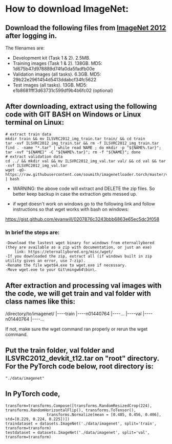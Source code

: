 # How to download ImageNet:

## Download the following files from [ImageNet 2012](https://image-net.org/challenges/LSVRC/2012/2012-downloads.php) after logging in.

The filenames are:  
- Development kit (Task 1 & 2). 2.5MB.
- Training images (Task 1 & 2). 138GB. MD5: 1d675b47d978889d74fa0da5fadfb00e
- Validation images (all tasks). 6.3GB. MD5: 29b22e2961454d5413ddabcf34fc5622
- Test images (all tasks). 13GB. MD5: e1b8681fff3d63731c599df9b4b6fc02 (optional)


## After downloading, extract using the following code with GIT BASH on Windows or Linux terminal on Linux:	
```
# extract train data
mkdir train && mv ILSVRC2012_img_train.tar train/ && cd train
tar -xvf ILSVRC2012_img_train.tar && rm -f ILSVRC2012_img_train.tar
find . -name "*.tar" | while read NAME ; do mkdir -p "${NAME%.tar}"; tar -xvf "${NAME}" -C "${NAME%.tar}"; rm -f "${NAME}"; done
# extract validation data
cd ../ && mkdir val && mv ILSVRC2012_img_val.tar val/ && cd val && tar -xvf ILSVRC2012_img_val.tar
wget -qO- https://raw.githubusercontent.com/soumith/imagenetloader.torch/master/valprep.sh | bash
```
- WARNING: the above code will extract and DELETE the zip files. So better keep backup in case the extraction gets messed up.

- if wget doesn't work on windows go to the following link and follow instructions so that wget works with bash on windows:
		
https://gist.github.com/evanwill/0207876c3243bbb6863e65ec5dc3f058

### In brief the steps are:
	-Download the lastest wget binary for windows from eternallybored (they are available as a zip with documentation, or just an exe)
		link: https://eternallybored.org/misc/wget/
	-If you downloaded the zip, extract all (if windows built in zip utility gives an error, use 7-zip).
	-Rename the file wget64.exe to wget.exe if necessary.
	-Move wget.exe to your Git\mingw64\bin\.


## After extraction and processing val images with the code, we will get train and val folder with class names like this:

/directory/to/imagenet/
                \|----train
                      \|----n01440764
                      \|----...
                \|----val
                      \|----n01440764
                      \|----... 

If not, make sure the wget command ran properly or rerun the wget command.


## Put the train folder, val folder and ILSVRC2012_devkit_t12.tar on "root" directory. For the PyTorch code below, root directory is:

	"./data/imagenet"

## In PyTorch code,
```
transform=transforms.Compose([transforms.RandomResizedCrop(224), transforms.RandomHorizontalFlip(), transforms.ToTensor(),
			      transforms.Normalize(mean = [0.485, 0.456, 0.406], std=[0.229, 0.224, 0.225])])
traindataset = datasets.ImageNet('./data/imagenet', split='train', transform=transform)
testdataset = datasets.ImageNet('./data/imagenet', split='val', transform=transform) 
```
